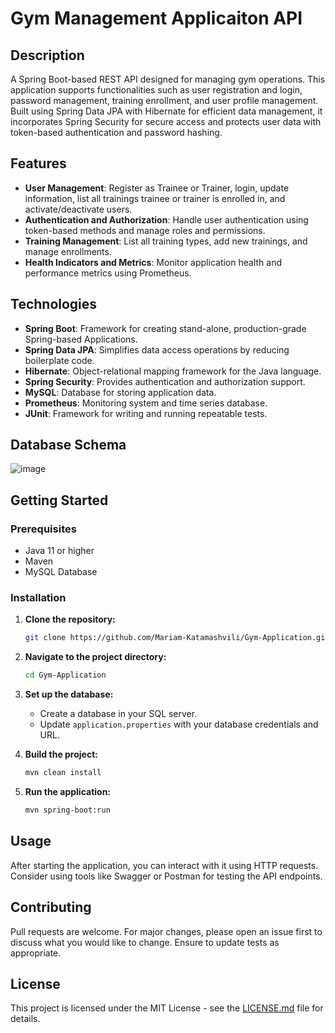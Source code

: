 # Gym Management Applicaiton API

## Description
A Spring Boot-based REST API designed for managing gym operations. This application supports functionalities such as user registration and login, password management, training enrollment, and user profile management. Built using Spring Data JPA with Hibernate for efficient data management, it incorporates Spring Security for secure access and protects user data with token-based authentication and password hashing.

## Features
- **User Management**: Register as Trainee or Trainer, login, update information, list all trainings trainee or trainer is enrolled in, and activate/deactivate users.
- **Authentication and Authorization**: Handle user authentication using token-based methods and manage roles and permissions.
- **Training Management**: List all training types, add new trainings, and manage enrollments.
- **Health Indicators and Metrics**: Monitor application health and performance metrics using Prometheus.

## Technologies
- **Spring Boot**: Framework for creating stand-alone, production-grade Spring-based Applications.
- **Spring Data JPA**: Simplifies data access operations by reducing boilerplate code.
- **Hibernate**: Object-relational mapping framework for the Java language.
- **Spring Security**: Provides authentication and authorization support.
- **MySQL**: Database for storing application data.
- **Prometheus**: Monitoring system and time series database.
- **JUnit**: Framework for writing and running repeatable tests.

## Database Schema
![image](https://github.com/Mariam-Katamashvili/Gym-Application/assets/127763064/e201bc01-21d4-48cd-9b42-1c8780dfa6a1)

## Getting Started

### Prerequisites
- Java 11 or higher
- Maven
- MySQL Database

### Installation
1. **Clone the repository:**
   ```bash
   git clone https://github.com/Mariam-Katamashvili/Gym-Application.git

2. **Navigate to the project directory:**
   ```bash
   cd Gym-Application
   
3. **Set up the database:**
    - Create a database in your SQL server.
   - Update `application.properties` with your database credentials and URL.

4. **Build the project:**
   ```bash
   mvn clean install

5. **Run the application:**
   ```bash
   mvn spring-boot:run

## Usage
After starting the application, you can interact with it using HTTP requests. Consider using tools like Swagger or Postman for testing the API endpoints.

## Contributing
Pull requests are welcome. For major changes, please open an issue first to discuss what you would like to change. Ensure to update tests as appropriate.

## License
This project is licensed under the MIT License - see the [LICENSE.md](LICENSE.md) file for details.
